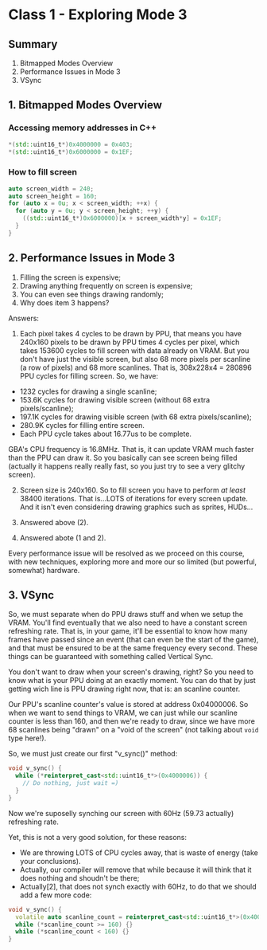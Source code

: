 # Class 1 - Exploring Mode 3

## Summary

1. Bitmapped Modes Overview
2. Performance Issues in Mode 3
3. VSync

## 1. Bitmapped Modes Overview

### Accessing memory addresses in C++

```C++
*(std::uint16_t*)0x4000000 = 0x403;
*(std::uint16_t*)0x6000000 = 0x1EF;
```

### How to fill screen

```C++
auto screen_width = 240;
auto screen_height = 160;
for (auto x = 0u; x < screen_width; ++x) {
  for (auto y = 0u; y < screen_height; ++y) {
    ((std::uint16_t*)0x6000000)[x + screen_width*y] = 0x1EF;
  }
}
```

## 2. Performance Issues in Mode 3

1. Filling the screen is expensive;
2. Drawing anything frequently on screen is expensive;
3. You can even see things drawing randomly;
4. Why does item 3 happens?

Answers:

1. Each pixel takes 4 cycles to be drawn by PPU, that means you have 240x160
pixels to be drawn by PPU times 4 cycles per pixel, which takes 153600 cycles to
fill screen with data already on VRAM. But you don't have just the visible
screen, but also 68 more pixels per scanline (a row of pixels) and 68 more
scanlines. That is, 308x228x4 = 280896 PPU cycles for filling screen.
So, we have:
  - 1232 cycles for drawing a single scanline;
  - 153.6K cycles for drawing visible screen (without 68 extra pixels/scanline);
  - 197.1K cycles for drawing visible screen (with 68 extra pixels/scanline);
  - 280.9K cycles for filling entire screen.
  - Each PPU cycle takes about 16.77us to be complete.

GBA's CPU frequency is 16.8MHz. That is, it can update VRAM much faster than
the PPU can draw it. So you basically can see screen being filled (actually
it happens really really fast, so you just try to see a very glitchy screen).

2. Screen size is 240x160. So to fill screen you have to perform _at least_
38400 iterations. That is...LOTS of iterations for every screen update. And
it isn't even considering drawing graphics such as sprites, HUDs...

3. Answered above (2).

4. Answered abote (1 and 2).

Every performance issue will be resolved as we proceed on this course, with new
techniques, exploring more and more our so limited (but powerful, somewhat)
hardware.

## 3. VSync

So, we must separate when do PPU draws stuff and when we setup the VRAM. You'll
find eventually that we also need to have a constant screen refreshing rate.
That is, in your game, it'll be essential to know how many frames have passed
since an event (that can even be the start of the game), and that must be
ensured to be at the same frequency every second. These things can be guaranteed
with something called Vertical Sync.

You don't want to draw when your screen's drawing, right? So you need to know
what is your PPU doing at an exactly moment. You can do that by just getting
wich line is PPU drawing right now, that is: an scanline counter.

Our PPU's scanline counter's value is stored at address 0x04000006. So when we
want to send things to VRAM, we can just while our scanline counter is less
than 160, and then we're ready to draw, since we have more 68 scanlines being
"drawn" on a "void of the screen" (not talking about `void` type here!).

So, we must just create our first "v_sync()" method:

```C++
void v_sync() {
  while (*reinterpret_cast<std::uint16_t*>(0x4000006)) {
    // Do nothing, just wait =)
  }
}
```

Now we're suposelly synching our screen with 60Hz (59.73 actually) refreshing
rate.

Yet, this is not a very good solution, for these reasons:

- We are throwing LOTS of CPU cycles away, that is waste of energy (take your
conclusions).
- Actually, our compiler will remove that while because it will think that it
does nothing and shoudn't be there;
- Actually[2], that does not synch exactly with 60Hz, to do that we should add a
few more code:

```C++
void v_sync() {
  volatile auto scanline_count = reinterpret_cast<std::uint16_t*>(0x4000006);
  while (*scanline_count >= 160) {}
  while (*scanline_count < 160) {}
}
